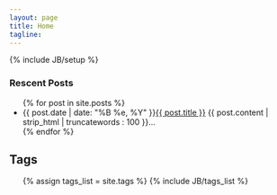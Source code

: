 ```yaml
---
layout: page
title: Home
tagline: 
---
```

{% include JB/setup %}
    
### Rescent Posts


<ul class="posts">
  {% for post in site.posts %}
<li><span class='date'>{{ post.date | date: "%B %e, %Y" }}</span><a href="{{ BASE_PATH }}{{ post.url }}">{{ post.title }}</a>
<span class='slug'>{{ post.content | strip_html | truncatewords : 100 }}...</span>

</li>
  {% endfor %}
</ul>

## Tags
<ul class="tag_box inline">
  {% assign tags_list = site.tags %}
  {% include JB/tags_list %}
</ul>

